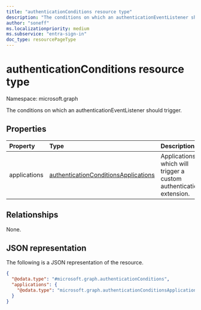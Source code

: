```yaml
---
title: "authenticationConditions resource type"
description: "The conditions on which an authenticationEventListener should trigger."
author: "soneff"
ms.localizationpriority: medium
ms.subservice: "entra-sign-in"
doc_type: resourcePageType
---
```


# authenticationConditions resource type

Namespace: microsoft.graph

The conditions on which an authenticationEventListener should trigger.

## Properties
|Property|Type|Description|
|:---|:---|:---|
|applications|[authenticationConditionsApplications](../resources/authenticationconditionsapplications.md)|Applications which will trigger a custom authentication extension.|

## Relationships
None.

## JSON representation
The following is a JSON representation of the resource.
<!-- {
  "blockType": "resource",
  "@odata.type": "microsoft.graph.authenticationConditions"
}
-->
``` json
{
  "@odata.type": "#microsoft.graph.authenticationConditions",
  "applications": {
    "@odata.type": "microsoft.graph.authenticationConditionsApplications"
  }
}
```

